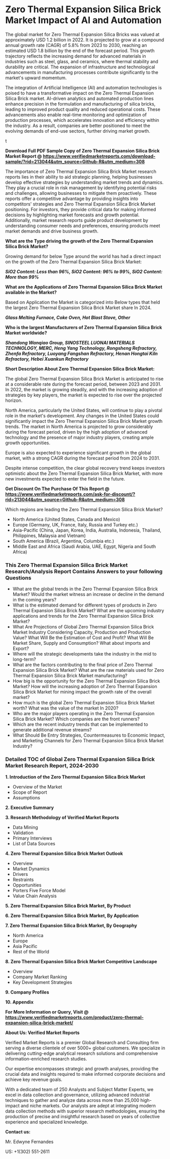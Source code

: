 <meta name="title" content="Global Zero Thermal Expansion Silica Brick Market Impact of AI and Automation"><meta name="description" content="The global market for Zero Thermal Expansion Silica Bricks was valued at approximately USD 1.2 billion in 2022. It is projected to grow at a compound annual growth rat"><meta name="title" content="Zero Thermal Expansion Silica Brick Market Size, Share, Scope, Trends, Growth, Opportunities, Analysis, Forecast"><h1>Zero Thermal Expansion Silica Brick Market Impact of AI and Automation</h1><p>The global market for Zero Thermal Expansion Silica Bricks was valued at approximately USD 1.2 billion in 2022. It is projected to grow at a compound annual growth rate (CAGR) of 5.8% from 2023 to 2030, reaching an estimated USD 1.8 billion by the end of the forecast period. This growth trajectory reflects the increasing demand for advanced materials in industries such as steel, glass, and ceramics, where thermal stability and durability are critical. The expansion of infrastructure and technological advancements in manufacturing processes contribute significantly to the market's upward momentum.</p><p>The integration of Artificial Intelligence (AI) and automation technologies is poised to have a transformative impact on the Zero Thermal Expansion Silica Brick market. AI-driven analytics and automated production lines enhance precision in the formulation and manufacturing of silica bricks, leading to improved product quality and reduced operational costs. These advancements also enable real-time monitoring and optimization of production processes, which accelerates innovation and efficiency within the industry. As a result, companies are better positioned to meet the evolving demands of end-use sectors, further driving market growth.</p>t</p><p id="" class=""><strong>Download Full PDF Sample Copy of Zero Thermal Expansion Silica Brick Market Report @ <a href="https://www.verifiedmarketreports.com/download-sample/?rid=213044&utm_source=Github-R&utm_medium=308" target="_blank">https://www.verifiedmarketreports.com/download-sample/?rid=213044&utm_source=Github-R&utm_medium=308</a></strong></p><p>The importance of&nbsp;Zero Thermal Expansion Silica Brick Market research reports lies in their ability to aid strategic planning, helping businesses develop effective strategies by understanding market trends and dynamics. They play a crucial role in risk management by identifying potential risks and challenges, allowing businesses to mitigate them proactively. These reports offer a competitive advantage by providing insights into competitors' strategies and Zero Thermal Expansion Silica Brick Market positioning. For investors, they provide critical data for making informed decisions by highlighting market forecasts and growth potential. Additionally, market research reports guide product development by understanding consumer needs and preferences, ensuring products meet market demands and drive business growth.</p><p><strong>What are the&nbsp;Type driving the growth of the Zero Thermal Expansion Silica Brick Market?</strong></p><p id="" class="">Growing demand for below Type around the world has had a direct impact on the growth of the Zero Thermal Expansion Silica Brick Market:</p><em><strong>SiO2 Content: Less than 96%, SiO2 Content: 96% to 99%, SiO2 Content: More than 99%</strong></em></p><strong>What are the&nbsp;Applications&nbsp;of Zero Thermal Expansion Silica Brick Market available in the Market?</strong></p><p id="" class="">Based on Application the Market is categorized into Below types that held the largest Zero Thermal Expansion Silica Brick Market share In 2024.</p><em><strong>Glass Melting Furnace, Coke Oven, Hot Blast Stove, Other</strong></em></p><strong>Who is the largest Manufacturers of Zero Thermal Expansion Silica Brick Market worldwide?</strong></p><p><em><strong>Shandong Wanqiao Group, SINOSTEEL LUONAI MATERIALS TECHNOLOGY, MERC, Heng Yang Technology, Rongsheng Refractory, Zhenfa Refractory, Luoyang Fangshan Refractory, Henan Hongtai Kiln Refractory, Hebei Xuankun Refractory</strong></em></p><p id="" class=""><strong>Short Description About Zero Thermal Expansion Silica Brick Market:</strong></p><p>The global Zero Thermal Expansion Silica Brick Market is anticipated to rise at a considerable rate during the forecast period, between 2023 and 2031. In 2022, the market is growing steadily, and with the increasing adoption of strategies by key players, the market is expected to rise over the projected horizon.</p><p>North America, particularly the United States, will continue to play a pivotal role in the market's development. Any changes in the United States could significantly impact the Zero Thermal Expansion Silica Brick Market growth trends. The market in North America is projected to grow considerably during the forecast period, driven by the high adoption of advanced technology and the presence of major industry players, creating ample growth opportunities.</p><p>Europe is also expected to experience significant growth in the global market, with a strong CAGR during the forecast period from 2024 to 2031.</p><p>Despite intense competition, the clear global recovery trend keeps investors optimistic about the Zero Thermal Expansion Silica Brick Market, with more new investments expected to enter the field in the future.</p><p id="" class=""><strong>Get Discount On The Purchase Of This Report @ <a href="https://www.verifiedmarketreports.com/ask-for-discount/?rid=213044&utm_source=Github-R&utm_medium=308" target="_blank">https://www.verifiedmarketreports.com/ask-for-discount/?rid=213044&utm_source=Github-R&utm_medium=308</a></strong></p>Which regions are leading the Zero Thermal Expansion Silica Brick Market?</p><ul><li>North America (United States, Canada and Mexico)</li><li>Europe (Germany, UK, France, Italy, Russia and Turkey etc.)</li><li>Asia-Pacific (China, Japan, Korea, India, Australia, Indonesia, Thailand, Philippines, Malaysia and Vietnam)</li><li>South America (Brazil, Argentina, Columbia etc.)</li><li>Middle East and Africa (Saudi Arabia, UAE, Egypt, Nigeria and South Africa)</li></ul><h3 id="" class="">This Zero Thermal Expansion Silica Brick Market Research/Analysis Report Contains Answers to your following Questions</h3><ul><li>What are the global trends in the Zero Thermal Expansion Silica Brick Market? Would the market witness an increase or decline in the demand in the coming years?</li><li>What is the estimated demand for different types of products in Zero Thermal Expansion Silica Brick Market? What are the upcoming industry applications and trends for the Zero Thermal Expansion Silica Brick Market?</li><li>What Are Projections of Global Zero Thermal Expansion Silica Brick Market Industry Considering Capacity, Production and Production Value? What Will Be the Estimation of Cost and Profit? What Will Be Market Share, Supply and Consumption? What about imports and Export?</li><li>Where will the strategic developments take the industry in the mid to long-term?</li><li>What are the factors contributing to the final price of Zero Thermal Expansion Silica Brick Market? What are the raw materials used for Zero Thermal Expansion Silica Brick Market manufacturing?</li><li>How big is the opportunity for the Zero Thermal Expansion Silica Brick Market? How will the increasing adoption of Zero Thermal Expansion Silica Brick Market for mining impact the growth rate of the overall market?</li><li>How much is the global Zero Thermal Expansion Silica Brick Market worth? What was the value of the market In 2020?</li><li>Who are the major players operating in the Zero Thermal Expansion Silica Brick Market? Which companies are the front runners?</li><li>Which are the recent industry trends that can be implemented to generate additional revenue streams?</li><li>What Should Be Entry Strategies, Countermeasures to Economic Impact, and Marketing Channels for Zero Thermal Expansion Silica Brick Market Industry?</li></ul><h3 id="" class="">Detailed TOC of Global Zero Thermal Expansion Silica Brick Market Research Report, 2024-2030</h3><p id="" class=""><strong>1. Introduction of the Zero Thermal Expansion Silica Brick Market</strong></p><ul><li>Overview of the Market</li><li>Scope of Report</li><li>Assumptions</li></ul><p id="" class=""><strong>2. Executive Summary</strong></p><p id="" class=""><strong>3. Research Methodology of Verified Market Reports</strong></p><ul><li>Data Mining</li><li>Validation</li><li>Primary Interviews</li><li>List of Data Sources</li></ul><p id="" class=""><strong>4. Zero Thermal Expansion Silica Brick Market Outlook</strong></p><ul><li>Overview</li><li>Market Dynamics</li><li>Drivers</li><li>Restraints</li><li>Opportunities</li><li>Porters Five Force Model</li><li>Value Chain Analysis</li></ul><p id="" class=""><strong>5. Zero Thermal Expansion Silica Brick Market, By Product</strong></p><p id="" class=""><strong>6. Zero Thermal Expansion Silica Brick Market, By Application</strong></p><p id="" class=""><strong>7. Zero Thermal Expansion Silica Brick Market, By Geography</strong></p><ul><li>North America</li><li>Europe</li><li>Asia Pacific</li><li>Rest of the World</li></ul><p id="" class=""><strong>8. Zero Thermal Expansion Silica Brick Market Competitive Landscape</strong></p><ul><li>Overview</li><li>Company Market Ranking</li><li>Key Development Strategies</li></ul><p id="" class=""><strong>9. Company Profiles</strong></p><p id="" class=""><strong>10. Appendix</strong></p><p id="" class=""><strong>For More Information or Query, Visit @ <a href="https://www.verifiedmarketreports.com/product/zero-thermal-expansion-silica-brick-market/" target="_blank">https://www.verifiedmarketreports.com/product/zero-thermal-expansion-silica-brick-market/</a></strong></p><p id="" class=""><strong>About Us: Verified Market Reports</strong></p><p id="" class="">Verified Market Reports is a premier Global Research and Consulting firm serving a diverse clientele of over 5000+ global customers. We specialize in delivering cutting-edge analytical research solutions and comprehensive information-enriched research studies.</p><p id="" class="">Our expertise encompasses strategic and growth analyses, providing the crucial data and insights required to make informed corporate decisions and achieve key revenue goals.</p><p id="" class="">With a dedicated team of 250 Analysts and Subject Matter Experts, we excel in data collection and governance, utilizing advanced industrial techniques to gather and analyze data across more than 25,000 high-impact and niche markets. Our analysts are adept at integrating modern data collection methods with superior research methodologies, ensuring the production of precise and insightful research based on years of collective experience and specialized knowledge.</p><p id="" class=""><strong>Contact us:</strong></p><p id="" class="">Mr. Edwyne Fernandes</p><p id="" class="">US: +1(302) 551-2611</p>